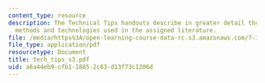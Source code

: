 ```yaml
---
content_type: resource
description: The Technical Tips handouts describe in greater detail the experimental
  methods and technologies used in the assigned literature.
file: /media/https%3A/open-learning-course-data-rc.s3.amazonaws.com/7-340-ubiquitination-the-proteasome-and-human-disease-fall-2004/a6a44eb9cfb118852c63d13f73c1206d_tech_tips_s3.pdf
file_type: application/pdf
resourcetype: Document
title: tech_tips_s3.pdf
uid: a6a44eb9-cfb1-1885-2c63-d13f73c1206d
---
```

